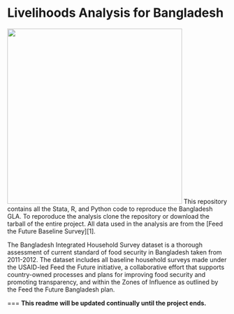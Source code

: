
Livelihoods Analysis for Bangladesh   
===
<img src="http://www.feedthefuture.gov/sites/default/files/countries/images/Bangladesh%20country%20map.jpg" width="400px" height="400px" />  
This repository contains all the Stata, R, and Python code to reproduce the Bangladesh GLA. To reporoduce the analysis clone the repository or download the tarball of the entire project. All data used in the analysis are from the [Feed the Future Baseline Survey][1].  

The Bangladesh Integrated Household Survey dataset is a thorough assessment of current standard of food security in Bangladesh taken from 2011-2012. The dataset includes all baseline household surveys made under the USAID-led Feed the Future initiative, a collaborative effort that supports country-owned processes and plans for improving food security and promoting transparency, and within the Zones of Influence as outlined by the Feed the Future Bangladesh plan.  

===
__This readme will be updated continually until the project ends.__

[1]: http://www.usaid.gov/developer/FTFBangladesh 


